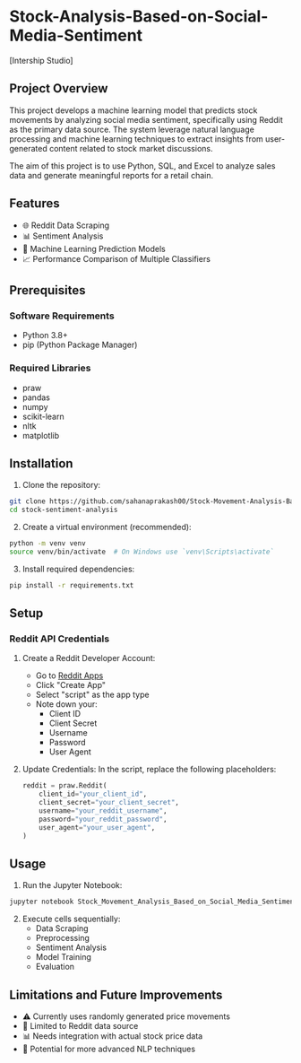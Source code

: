 # Stock-Analysis-Based-on-Social-Media-Sentiment
[Intership Studio]
## Project Overview ##

This project develops a machine learning model that predicts stock movements by analyzing social media sentiment, specifically using Reddit as the primary data source. The system leverage natural language processing and machine learning techniques to extract insights from user-generated content related to stock market discussions.

The aim of this project is to use Python, SQL, and Excel to analyze sales data and generate meaningful reports for a retail chain. 
## Features

- 🌐 Reddit Data Scraping
- 📊 Sentiment Analysis
- 🤖 Machine Learning Prediction Models
- 📈 Performance Comparison of Multiple Classifiers

## Prerequisites

### Software Requirements
- Python 3.8+
- pip (Python Package Manager)

### Required Libraries
- praw
- pandas
- numpy
- scikit-learn
- nltk
- matplotlib

## Installation

1. Clone the repository:
```bash
git clone https://github.com/sahanaprakash00/Stock-Movement-Analysis-Based-on-Social-Media-Sentiment.git
cd stock-sentiment-analysis
```

2. Create a virtual environment (recommended):
```bash
python -m venv venv
source venv/bin/activate  # On Windows use `venv\Scripts\activate`
```

3. Install required dependencies:
```bash
pip install -r requirements.txt
```

## Setup

### Reddit API Credentials

1. Create a Reddit Developer Account:
   - Go to [Reddit Apps](https://www.reddit.com/prefs/apps)
   - Click "Create App"
   - Select "script" as the app type
   - Note down your:
     - Client ID
     - Client Secret
     - Username
     - Password
     - User Agent

2. Update Credentials:
   In the script, replace the following placeholders:
   ```python
   reddit = praw.Reddit(
       client_id="your_client_id",
       client_secret="your_client_secret",
       username="your_reddit_username",
       password="your_reddit_password",
       user_agent="your_user_agent",
   )
   ```

## Usage

1. Run the Jupyter Notebook:
```bash
jupyter notebook Stock_Movement_Analysis_Based_on_Social_Media_Sentiment.ipynb
```

2. Execute cells sequentially:
   - Data Scraping
   - Preprocessing
   - Sentiment Analysis
   - Model Training
   - Evaluation



## Limitations and Future Improvements

- ⚠️ Currently uses randomly generated price movements
- 🔧 Limited to Reddit data source
- 📊 Needs integration with actual stock price data
- 🤖 Potential for more advanced NLP techniques
